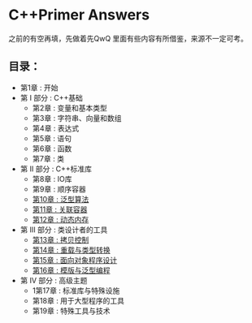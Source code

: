 # C++Primer Answers

之前的有空再填，先做着先QwQ
里面有些内容有所借鉴，来源不一定可考。

## 目录：

- 第1章 : 开始
- 第 I 部分 : C++基础
  - 第2章 : 变量和基本类型
  - 第3章 : 字符串、向量和数组
  - 第4章 : 表达式
  - 第5章 : 语句
  - 第6章 : 函数
  - 第7章 : 类
- 第 II 部分 : C++标准库
  - 第8章 : IO库
  - 第9章 : 顺序容器
  - [第10章 : 泛型算法](ch10/README.md)
  - [第11章 : 关联容器](ch11/README.md)
  - [第12章 : 动态内存](ch12/README.md)
- 第 III 部分 : 类设计者的工具
  - [第13章 : 拷贝控制](ch13/README.md)
  - [第14章 : 重载与类型转换](ch14/README.md)
  - [第15章 : 面向对象程序设计](ch15/README.md)
  - [第16章 : 模版与泛型编程](ch16/README.md)
- 第 IV 部分 : 高级主题
  - 1第17章 : 标准库与特殊设施
  - 第18章 : 用于大型程序的工具
  - 第19章 : 特殊工具与技术